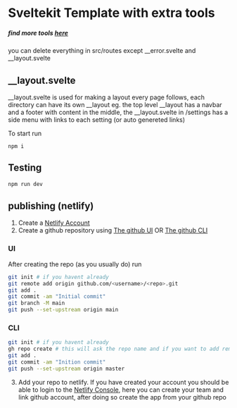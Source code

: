 # Sveltekit Template with extra tools
##### find more tools [here](https://sveltesociety.dev)
you can delete everything in src/routes except __error.svelte and __layout.svelte
## __layout.svelte 
__layout.svelte is used for making a layout every page follows, each directory can have its own __layout eg. the top level __layout has a navbar and a footer with content in the middle, the __layout.svelte in /settings has a side menu with links to each setting (or auto genereted links)  



To start run
```
npm i
```
## Testing
```bash
npm run dev
```
## publishing (netlify)
1. Create a [Netlify Account](https://app.netlify.com)
2. Create a github repository using [The github UI](https://github.com) OR [The github CLI](https://github.com/cli/cli#installation)
### UI
After creating the repo (as you usually do) run
```bash
git init # if you havent already
git remote add origin github.com/<username>/<repo>.git
git add .
git commit -am "Initial commit"
git branch -M main
git push --set-upstream origin main
```
### CLI
```bash 
git init # if you havent already
gh repo create # this will ask the repo name and if you want to add remote.
git add .
git commit -am "Inition commit"
git push --set-upstream origin master
```
3. Add your repo to netlify. If you have created your account you should be able to login to the [Netlify Console](https://app.netlify.com), here you can create your team and link github account, after doing so create the app from your github repo
